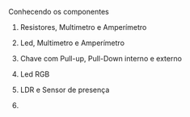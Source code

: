 Conhecendo os componentes

1. Resistores, Multimetro e Amperímetro

2. Led, Multimetro e Amperímetro

3. Chave com Pull-up, Pull-Down interno e externo

4. Led RGB

5. LDR e Sensor de presença

6. 
